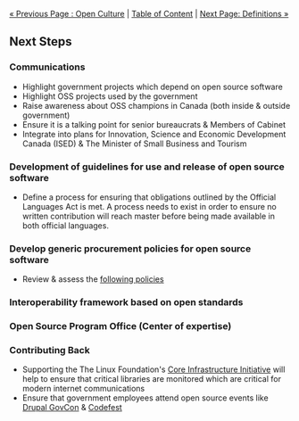 [« Previous Page : Open Culture](6_Open_Culture.md) |
[Table of Content](TOC.md) | [Next Page: Definitions »](8_Definitions.md)

## Next Steps

### Communications

- Highlight government projects which depend on open source software
- Highlight OSS projects used by the government
- Raise awareness about OSS champions in Canada (both inside & outside government)
- Ensure it is a talking point for senior bureaucrats & Members of Cabinet
- Integrate into plans for Innovation, Science and Economic Development Canada
  (ISED) & The Minister of Small Business and Tourism

### Development of guidelines for use and release of open source software

- Define a process for ensuring that obligations outlined by the Official
  Languages Act is met. A process needs to exist in order to ensure no written
  contribution will reach master before being made available in both official
  languages.

### Develop generic procurement policies for open source software

- Review & assess the [following policies](https://github.com/mgifford/open-source-contracting)

### Interoperability framework based on open standards

### Open Source Program Office (Center of expertise)

### Contributing Back

- Supporting the The Linux Foundation's [Core Infrastructure Initiative](https://www.coreinfrastructure.org/)
  will help to ensure that critical libraries are monitored which are critical
  for modern internet communications
- Ensure that government employees attend open source events like [Drupal GovCon](https://www.drupalgovcon.org/)
  & [Codefest](http://wet-boew.github.io/codefest/)

